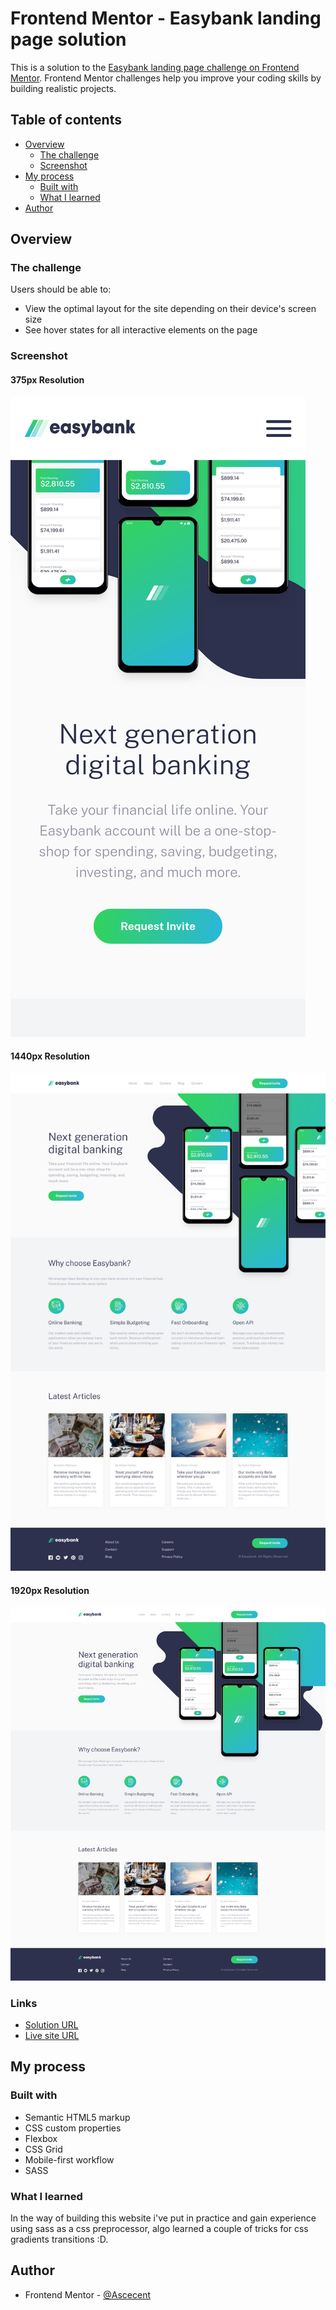 # Frontend Mentor - Easybank landing page solution

This is a solution to the [Easybank landing page challenge on Frontend Mentor](https://www.frontendmentor.io/challenges/easybank-landing-page-WaUhkoDN). Frontend Mentor challenges help you improve your coding skills by building realistic projects.

## Table of contents

- [Overview](#overview)
  - [The challenge](#the-challenge)
  - [Screenshot](#screenshot)
- [My process](#my-process)
  - [Built with](#built-with)
  - [What I learned](#what-i-learned)
- [Author](#author)

## Overview

### The challenge

Users should be able to:

- View the optimal layout for the site depending on their device's screen size
- See hover states for all interactive elements on the page

### Screenshot

#### 375px Resolution

![](/screenshots/375.png)

#### 1440px Resolution

![](/screenshots/1440.png)

#### 1920px Resolution

![](/screenshots/1920.png)

### Links

- [Solution URL](https://www.frontendmentor.io/solutions/easy-bank-landing-page-using-flexbox-grid-and-sass-bhypLuh_U)
- [Live site URL](https://ascecent.github.io/fem-easy-bank-landing-page/)

## My process

### Built with

- Semantic HTML5 markup
- CSS custom properties
- Flexbox
- CSS Grid
- Mobile-first workflow
- SASS

### What I learned

In the way of building this website i've put in practice and gain experience using sass as a css preprocessor, algo learned a couple of tricks for css gradients transitions :D.

## Author

- Frontend Mentor - [@Ascecent](https://www.frontendmentor.io/profile/Ascecent)
